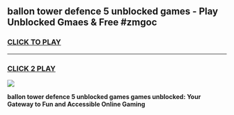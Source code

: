 
## ballon tower defence 5 unblocked games - Play Unblocked Gmaes & Free #zmgoc
<h3>
<a href="https://news.freeplayer.one?title=ballon_tower_defence_5_unblocked_games&ref=03M">CLICK TO PLAY</a></h3>
<hr>

<h3>
<a href="https://news.freeplayer.one?title=ballon_tower_defence_5_unblocked_games&ref=03M">CLICK 2 PLAY</a>
  
</h3>

<a href="https://news.freeplayer.one?title=ballon_tower_defence_5_unblocked_games&ref=03M"><img src="https://clearcache.store/games.png"></a>


**ballon tower defence 5 unblocked games games unblocked: Your Gateway to Fun and Accessible Online Gaming**

